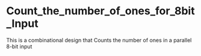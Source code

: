 # Count_the_number_of_ones_for_8bit_Input
This is a combinational design that Counts the number of ones in a parallel 8-bit input

